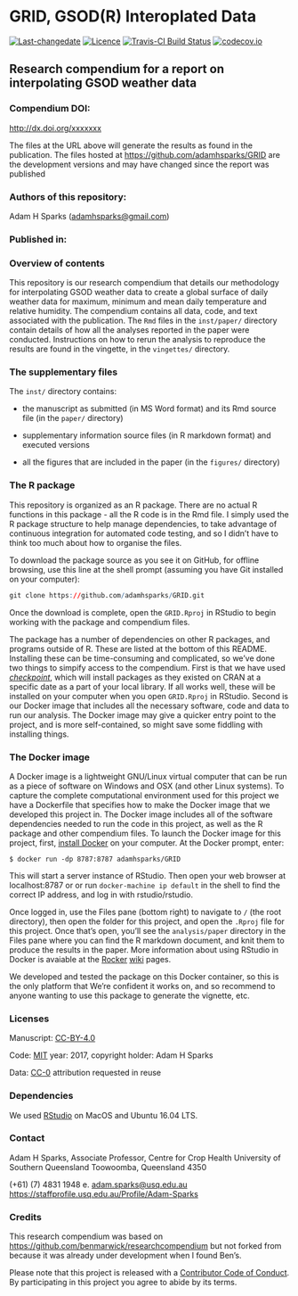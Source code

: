 GRID, GSOD(R) Interoplated Data
================

[![Last-changedate](https://img.shields.io/badge/last%20change-2017--12--02-brightgreen.svg)](https://github.com/adamhsparks/GRID/commits/master)
[![Licence](https://img.shields.io/github/license/mashape/apistatus.svg)](http://choosealicense.com/licenses/mit/)
[![Travis-CI Build
Status](https://travis-ci.org/adamhsparks/GRID.svg?branch=master)](https://travis-ci.org/adamhsparks/GRID)
[![codecov.io](https://codecov.io/github/adamhsparks/GRID/coverage.svg?branch=master)](https://codecov.io/github/adamhsparks/GRID?branch=master)

## Research compendium for a report on interpolating GSOD weather data

### Compendium DOI:

<http://dx.doi.org/xxxxxxx>

The files at the URL above will generate the results as found in the
publication. The files hosted at <https://github.com/adamhsparks/GRID>
are the development versions and may have changed since the report was
published

### Authors of this repository:

Adam H Sparks (<adamhsparks@gmail.com>)

### Published in:

### Overview of contents

This repository is our research compendium that details our methodology
for interpolating GSOD weather data to create a global surface of daily
weather data for maximum, minimum and mean daily temperature and
relative humidity. The compendium contains all data, code, and text
associated with the publication. The `Rmd` files in the `inst/paper/`
directory contain details of how all the analyses reported in the paper
were conducted. Instructions on how to rerun the analysis to reproduce
the results are found in the vingette, in the `vingettes/` directory.

### The supplementary files

The `inst/` directory contains:

  - the manuscript as submitted (in MS Word format) and its Rmd source
    file (in the `paper/` directory)

  - supplementary information source files (in R markdown format) and
    executed versions

  - all the figures that are included in the paper (in the `figures/`
    directory)

### The R package

This repository is organized as an R package. There are no actual R
functions in this package - all the R code is in the Rmd file. I simply
used the R package structure to help manage dependencies, to take
advantage of continuous integration for automated code testing, and so I
didn’t have to think too much about how to organise the files.

To download the package source as you see it on GitHub, for offline
browsing, use this line at the shell prompt (assuming you have Git
installed on your computer):

``` r
git clone https://github.com/adamhsparks/GRID.git
```

Once the download is complete, open the `GRID.Rproj` in RStudio to begin
working with the package and compendium files.

The package has a number of dependencies on other R packages, and
programs outside of R. These are listed at the bottom of this README.
Installing these can be time-consuming and complicated, so we’ve done
two things to simpify access to the compendium. First is that we have
used
[*checkpoint*](https://cran.r-project.org/web/packages/checkpoint/index.html),
which will install packages as they existed on CRAN at a specific date
as a part of your local library. If all works well, these will be
installed on your computer when you open `GRID.Rproj` in RStudio. Second
is our Docker image that includes all the necessary software, code and
data to run our analysis. The Docker image may give a quicker entry
point to the project, and is more self-contained, so might save some
fiddling with installing things.

### The Docker image

A Docker image is a lightweight GNU/Linux virtual computer that can be
run as a piece of software on Windows and OSX (and other Linux systems).
To capture the complete computational environment used for this project
we have a Dockerfile that specifies how to make the Docker image that we
developed this project in. The Docker image includes all of the software
dependencies needed to run the code in this project, as well as the R
package and other compendium files. To launch the Docker image for this
project, first, [install Docker](https://docs.docker.com/installation/)
on your computer. At the Docker prompt, enter:

`$ docker run -dp 8787:8787 adamhsparks/GRID`

This will start a server instance of RStudio. Then open your web browser
at localhost:8787 or or run `docker-machine ip default` in the shell to
find the correct IP address, and log in with rstudio/rstudio.

Once logged in, use the Files pane (bottom right) to navigate to `/`
(the root directory), then open the folder for this project, and open
the `.Rproj` file for this project. Once that’s open, you’ll see the
`analysis/paper` directory in the Files pane where you can find the R
markdown document, and knit them to produce the results in the paper.
More information about using RStudio in Docker is avaiable at the
[Rocker](https://github.com/rocker-org)
[wiki](https://github.com/rocker-org/rocker/wiki/Using-the-RStudio-image)
pages.

We developed and tested the package on this Docker container, so this is
the only platform that We’re confident it works on, and so recommend to
anyone wanting to use this package to generate the vignette, etc.

### Licenses

Manuscript: [CC-BY-4.0](http://creativecommons.org/licenses/by/4.0/)

Code: [MIT](http://opensource.org/licenses/MIT) year: 2017, copyright
holder: Adam H Sparks

Data: [CC-0](http://creativecommons.org/publicdomain/zero/1.0/)
attribution requested in reuse

### Dependencies

We used [RStudio](http://www.rstudio.com/products/rstudio/) on MacOS and
Ubuntu 16.04 LTS.

### Contact

Adam H Sparks, Associate Professor, Centre for Crop Health University of
Southern Queensland Toowoomba, Queensland 4350

(+61) (7) 4831 1948 e. <adam.sparks@usq.edu.au>
<https://staffprofile.usq.edu.au/Profile/Adam-Sparks>

### Credits

This research compendium was based on
<https://github.com/benmarwick/researchcompendium> but not forked from
because it was already under development when I found Ben’s.

Please note that this project is released with a [Contributor Code of
Conduct](CONDUCT.md). By participating in this project you agree to
abide by its terms.
